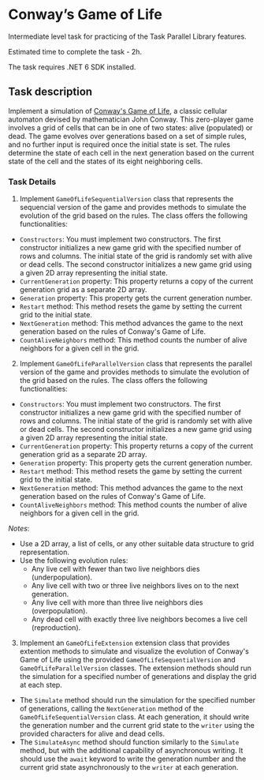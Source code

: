 # Conway’s Game of Life

Intermediate level task for practicing of the Task Parallel Library features.

Estimated time to complete the task - 2h.

The task requires .NET 6 SDK installed.

## Task description

Implement a simulation of [Conway's Game of Life](https://www.wikiwand.com/en/Conway%27s_Game_of_Life), a classic cellular automaton devised by mathematician John Conway. This zero-player game involves a grid of cells that can be in one of two states: alive (populated) or dead. The game evolves over generations based on a set of simple rules, and no further input is required once the initial state is set. The rules determine the state of each cell in the next generation based on the current state of the cell and the states of its eight neighboring cells.

### Task Details

1. Implement `GameOfLifeSequentialVersion` class that represents the sequencial version of the game and provides methods to simulate the evolution of the grid based on the rules. The class offers the following functionalities:
- `Constructors`: You must implement two constructors. The first constructor initializes a new game grid with the specified number of rows and columns. The initial state of the grid is randomly set with alive or dead cells. The second constructor initializes a new game grid using a given 2D array representing the initial state.
- `CurrentGeneration` property: This property returns a copy of the current generation grid as a separate 2D array.
- `Generation` property: This property gets the current generation number.
- `Restart` method: This method resets the game by setting the current grid to the initial state.
- `NextGeneration` method: This method advances the game to the next generation based on the rules of Conway's Game of Life.
- `CountAliveNeighbors` method: This method counts the number of alive neighbors for a given cell in the grid.

2. Implement `GameOfLifeParallelVersion` class that represents the parallel version of the game and provides methods to simulate the evolution of the grid based on the rules. The class offers the following functionalities:
- `Constructors`: You must implement two constructors. The first constructor initializes a new game grid with the specified number of rows and columns. The initial state of the grid is randomly set with alive or dead cells. The second constructor initializes a new game grid using a given 2D array representing the initial state.
- `CurrentGeneration` property: This property returns a copy of the current generation grid as a separate 2D array.
- `Generation` property: This property gets the current generation number.
- `Restart` method: This method resets the game by setting the current grid to the initial state.
- `NextGeneration` method: This method advances the game to the next generation based on the rules of Conway's Game of Life.
- `CountAliveNeighbors` method: This method counts the number of alive neighbors for a given cell in the grid.

_Notes_:
- Use a 2D array, a list of cells, or any other suitable data structure to grid representation.
- Use the following evolution rules:
    - Any live cell with fewer than two live neighbors dies (underpopulation).
    - Any live cell with two or three live neighbors lives on to the next generation.
    - Any live cell with more than three live neighbors dies (overpopulation).
    - Any dead cell with exactly three live neighbors becomes a live cell (reproduction).

3. Implement an `GameOfLifeExtension` extension class that provides extention methods to simulate and visualize the evolution of Conway's Game of Life using the provided `GameOfLifeSequentialVersion` and `GameOfLifeParallelVersion` classes. The extension methods should run the simulation for a specified number of generations and display the grid at each step.
- The `Simulate` method should run the simulation for the specified number of generations, calling the `NextGeneration` method of the `GameOfLifeSequentialVersion` class. At each generation, it should write the generation number and the current grid state to the `writer` using the provided characters for alive and dead cells.
- The `SimulateAsync` method should function similarly to the `Simulate` method, but with the additional capability of asynchronous writing. It should use the `await` keyword to write the generation number and the current grid state asynchronously to the `writer` at each generation.
